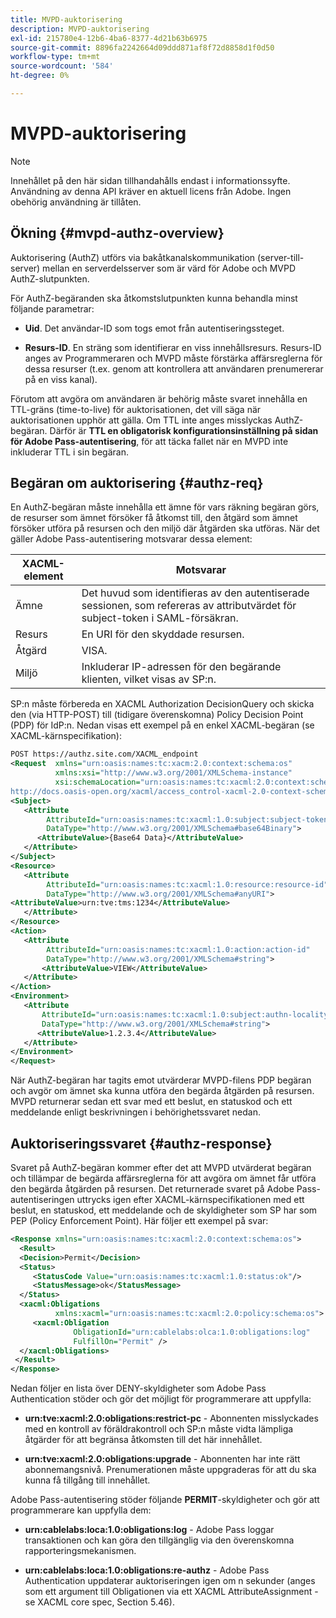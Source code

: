 ```yaml
---
title: MVPD-auktorisering
description: MVPD-auktorisering
exl-id: 215780e4-12b6-4ba6-8377-4d21b63b6975
source-git-commit: 8896fa2242664d09ddd871af8f72d8858d1f0d50
workflow-type: tm+mt
source-wordcount: '584'
ht-degree: 0%

---
```


# MVPD-auktorisering

>[!NOTE]
>
>Innehållet på den här sidan tillhandahålls endast i informationssyfte. Användning av denna API kräver en aktuell licens från Adobe. Ingen obehörig användning är tillåten.

## Ökning {#mvpd-authz-overview}

Auktorisering (AuthZ) utförs via bakåtkanalskommunikation (server-till-server) mellan en serverdelsserver som är värd för Adobe och MVPD AuthZ-slutpunkten.

För AuthZ-begäranden ska åtkomstslutpunkten kunna behandla minst följande parametrar:

* **Uid**. Det användar-ID som togs emot från autentiseringssteget.

* **Resurs-ID**. En sträng som identifierar en viss innehållsresurs. Resurs-ID anges av Programmeraren och MVPD måste förstärka affärsreglerna för dessa resurser (t.ex. genom att kontrollera att användaren prenumererar på en viss kanal).

Förutom att avgöra om användaren är behörig måste svaret innehålla en TTL-gräns (time-to-live) för auktorisationen, det vill säga när auktorisationen upphör att gälla. Om TTL inte anges misslyckas AuthZ-begäran.  Därför är **TTL en obligatorisk konfigurationsinställning på sidan för Adobe Pass-autentisering**, för att täcka fallet när en MVPD inte inkluderar TTL i sin begäran.

## Begäran om auktorisering {#authz-req}

En AuthZ-begäran måste innehålla ett ämne för vars räkning begäran görs, de resurser som ämnet försöker få åtkomst till, den åtgärd som ämnet försöker utföra på resursen och den miljö där åtgärden ska utföras. När det gäller Adobe Pass-autentisering motsvarar dessa element:

| XACML-element | Motsvarar |
|---------------|--------------------------------------------------------------------------------------------------------------------------------|
| Ämne | Det huvud som identifieras av den autentiserade sessionen, som refereras av attributvärdet för subject-token i SAML-försäkran. |
| Resurs | En URI för den skyddade resursen. |
| Åtgärd | VISA. |
| Miljö | Inkluderar IP-adressen för den begärande klienten, vilket visas av SP:n. |



SP:n måste förbereda en XACML Authorization DecisionQuery och skicka den (via HTTP-POST) till (tidigare överenskomna) Policy Decision Point (PDP) för IdP:n. Nedan visas ett exempel på en enkel XACML-begäran (se XACML-kärnspecifikation):

```XML
POST https://authz.site.com/XACML_endpoint
<Request  xmlns="urn:oasis:names:tc:xacm:2.0:context:schema:os"
          xmlns:xsi="http://www.w3.org/2001/XMLSchema-instance"
          xsi:schemaLocation="urn:oasis:names:tc:xacml:2.0:context:schema:os
http://docs.oasis-open.org/xacml/access_control-xacml-2.0-context-schema-os.xsd">
<Subject>
   <Attribute
        AttributeId="urn:oasis:names:tc:xacml:1.0:subject:subject-token"
        DataType="http://www.w3.org/2001/XMLSchema#base64Binary">
      <AttributeValue>{Base64 Data}</AttributeValue>
   </Attribute>
</Subject>
<Resource>
   <Attribute
        AttributeId="urn:oasis:names:tc:xacml:1.0:resource:resource-id"
        DataType="http://www.w3.org/2001/XMLSchema#anyURI">
<AttributeValue>urn:tve:tms:1234</AttributeValue>
   </Attribute>
</Resource>
<Action>
   <Attribute
        AttributeId="urn:oasis:names:tc:xacml:1.0:action:action-id"
        DataType="http://www.w3.org/2001/XMLSchema#string">
       <AttributeValue>VIEW</AttributeValue>
   </Attribute>
</Action>
<Environment>
   <Attribute
       AttributeId="urn:oasis:names:tc:xacml:1.0:subject:authn-locality:ip-address"
       DataType="http://www.w3.org/2001/XMLSchema#string">
      <AttributeValue>1.2.3.4</AttributeValue>
   </Attribute>
</Environment>
</Request>
```


När AuthZ-begäran har tagits emot utvärderar MVPD-filens PDP begäran och avgör om ämnet ska kunna utföra den begärda åtgärden på resursen. MVPD returnerar sedan ett svar med ett beslut, en statuskod och ett meddelande enligt beskrivningen i behörighetssvaret nedan.

## Auktoriseringssvaret {#authz-response}

Svaret på AuthZ-begäran kommer efter det att MVPD utvärderat begäran och tillämpar de begärda affärsreglerna för att avgöra om ämnet får utföra den begärda åtgärden på resursen. Det returnerade svaret på Adobe Pass-autentiseringen uttrycks igen efter XACML-kärnspecifikationen med ett beslut, en statuskod, ett meddelande och de skyldigheter som SP har som PEP (Policy Enforcement Point). Här följer ett exempel på svar:

```XML
<Response xmlns="urn:oasis:names:tc:xacml:2.0:context:schema:os">
  <Result>
  <Decision>Permit</Decision>
  <Status>
     <StatusCode Value="urn:oasis:names:tc:xacml:1.0:status:ok"/>
     <StatusMessage>ok</StatusMessage>
  </Status>
  <xacml:Obligations     
          xmlns:xacml="urn:oasis:names:tc:xacml:2.0:policy:schema:os">
     <xacml:Obligation    
              ObligationId="urn:cablelabs:olca:1.0:obligations:log"
              FulfillOn="Permit" />
  </xacml:Obligations>
 </Result>
</Response>
```

Nedan följer en lista över DENY-skyldigheter som Adobe Pass Authentication stöder och gör det möjligt för programmerare att uppfylla:

* **urn:tve:xacml:2.0:obligations:restrict-pc** - Abonnenten misslyckades med en kontroll av föräldrakontroll och SP:n måste vidta lämpliga åtgärder för att begränsa åtkomsten till det här innehållet.

* **urn:tve:xacml:2.0:obligations:upgrade** - Abonnenten har inte rätt abonnemangsnivå.  Prenumerationen måste uppgraderas för att du ska kunna få tillgång till innehållet.

Adobe Pass-autentisering stöder följande **PERMIT**-skyldigheter och gör att programmerare kan uppfylla dem:

* **urn:cablelabs:loca:1.0:obligations:log** - Adobe Pass loggar transaktionen och kan göra den tillgänglig via den överenskomna rapporteringsmekanismen.

* **urn:cablelabs:loca:1.0:obligations:re-authz** - Adobe Pass Authentication uppdaterar auktoriseringen igen om n sekunder (anges som ett argument till Obligationen via ett XACML AttributeAssignment - se XACML core spec, Section 5.46).

<!--
>![RelatedInformation]
>* [Preflight Authorization](/help/authentication/preflight-authz.md)
>* [Authentication](/help/authentication/authn-usecase.md)
-->
